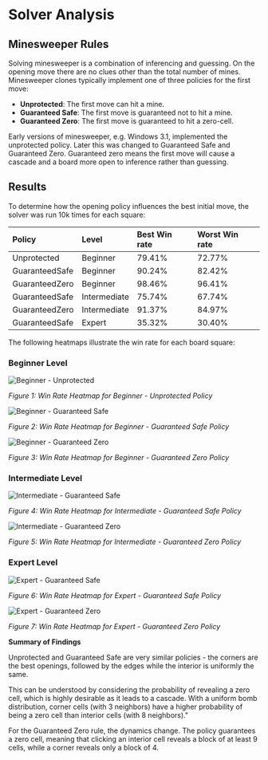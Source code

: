 # Solver Analysis

## Minesweeper Rules

Solving minesweeper is a combination of inferencing and guessing.
On the opening move there are no clues other than the total number of
mines. Minesweeper clones typically implement one of three policies for
the first move:

* **Unprotected**: The first move can hit a mine.
* **Guaranteed Safe**: The first move is guaranteed not to hit a mine.
* **Guaranteed Zero**: The first move is guaranteed to hit a zero-cell.

Early versions of minesweeper, e.g. Windows 3.1, implemented the unprotected policy.
Later this was changed to Guaranteed Safe and Guaranteed Zero. Guaranteed zero means
the first move will cause a cascade and a board more open to inference rather than
guessing.

## Results

To determine how the opening policy influences the best initial move, the solver was
run 10k times for each square:

| Policy         | Level        | Best Win rate | Worst Win rate |
|:---------------|:-------------|:--------------|:---------------|
| Unprotected    | Beginner     | 79.41%        | 72.77%         |
| GuaranteedSafe | Beginner     | 90.24%        | 82.42%         |
| GuaranteedZero | Beginner     | 98.46%        | 96.41%         |
| GuaranteedSafe | Intermediate | 75.74%        | 67.74%         |
| GuaranteedZero | Intermediate | 91.37%        | 84.97%         |
| GuaranteedSafe | Expert       | 35.32%        | 30.40%         |

The following heatmaps illustrate the win rate for each board square:

### Beginner Level

![Beginner - Unprotected](SolverDat/heatmap_beginner_unprotected.png)

*Figure 1: Win Rate Heatmap for Beginner - Unprotected Policy*

![Beginner - Guaranteed Safe](SolverDat/heatmap_beginner_guaranteed_safe.png)

*Figure 2: Win Rate Heatmap for Beginner - Guaranteed Safe Policy*

![Beginner - Guaranteed Zero](SolverDat/heatmap_beginner_guaranteed_zero.png)

*Figure 3: Win Rate Heatmap for Beginner - Guaranteed Zero Policy*

### Intermediate Level 

![Intermediate - Guaranteed Safe](SolverDat/heatmap_intermediate_guaranteed_safe.png)

*Figure 4: Win Rate Heatmap for Intermediate - Guaranteed Safe Policy*

![Intermediate - Guaranteed Zero](SolverDat/heatmap_intermediate_guaranteed_zero.png)

*Figure 5: Win Rate Heatmap for Intermediate - Guaranteed Zero Policy*

### Expert Level

![Expert - Guaranteed Safe](SolverDat/heatmap_expert_guaranteed_safe.png)

*Figure 6: Win Rate Heatmap for Expert - Guaranteed Safe Policy*

![Expert - Guaranteed Zero](SolverDat/heatmap_expert_guaranteed_zero.png)

*Figure 7: Win Rate Heatmap for Expert - Guaranteed Zero Policy*

**Summary of Findings**

Unprotected and Guaranteed Safe are very similar policies - the corners are the best
openings, followed by the edges while the interior is uniformly the same.

This can be understood by considering the probability of revealing a zero cell, which is highly desirable as it leads to a cascade. With a uniform bomb distribution, corner cells (with 3 neighbors) have a higher probability of being a zero cell than interior cells (with 8 neighbors)."

For the Guaranteed Zero rule, the dynamics change. The policy guarantees a zero cell, meaning that clicking an interior cell reveals a block of at least 9 cells, while a corner reveals only a block of 4.



